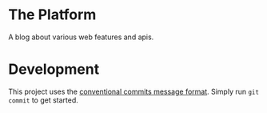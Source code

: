# The Platform

A blog about various web features and apis.

# Development

This project uses the
[conventional commits message format](https://www.conventionalcommits.org/en/v1.0.0/#summary).
Simply run `git commit` to get started.
